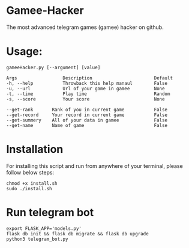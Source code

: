 # Gamee-Hacker
The most advanced telegram games (gamee) hacker on github.

# Usage:
```
gameeHacker.py [--argument] [value]

Args                 Description                       Default
-h, --help           Throwback this help manaul        False
-u, --url            Url of your game in gamee         None
-t, --time           Play time                         Random
-s, --score   	     Your score                        None

--get-rank       Rank of you in current game           False
--get-record     Your record in current game           False
--get-summery    All of your data in gamee             False 
--get-name       Name of game                          False 

```

# Installation
For installing this script and run from anywhere of your terminal, please follow below steps:
```
chmod +x install.sh
sudo ./install.sh
```

# Run telegram bot
```
export FLASK_APP='models.py'
flask db init && flask db migrate && flask db upgrade
python3 telegram_bot.py
```

